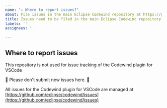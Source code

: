 ```yaml
---
name: "⚠️ Where to report issues?"
about: File issues in the main Eclipse Codewind repository at https://github.com/eclipse/codewind/issues
title: Issues need to be filed in the main Eclipse Codewind repository
labels: ''
assignees: ''

---
```


## Where to report issues

This repository is not used for issue tracking of the Codewind plugin for VSCode

🚨 Please don't submit new issues here. 🚨

All issues for the Codewind plugin for VSCode are managed at [https://github.com/eclipse/codewind/issues](https://github.com/eclipse/codewind/issues)
